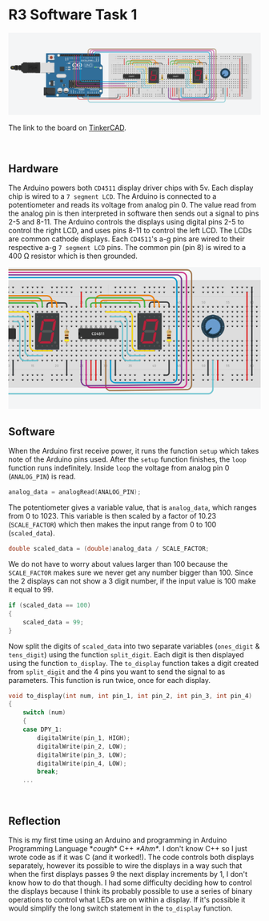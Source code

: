 # R3 Software Task 1
<img src="src/circuit.png"/>

The link to the board on [TinkerCAD](https://www.tinkercad.com/things/ivgo4v7VrjE).

<br>

## Hardware

The Arduino powers both `CD4511` display driver chips with 5v. Each display chip is wired to a `7 segment LCD`. The Arduino is connected to a potentiometer and reads its voltage from analog pin 0. The value read from the analog pin is then interpreted in software then sends out a signal to pins 2-5 and 8-11. The Arduino controls the displays using digital pins 2-5 to control the right LCD, and uses pins 8-11 to control the left LCD. The LCDs are common cathode displays. Each `CD4511`'s a-g pins are wired to their respective a-g `7 segment LCD` pins. The common pin (pin 8) is wired to a 400 Ω resistor which is then grounded. 

<img src="src/demo.gif"/>

<br>

## Software

When the Arduino first receive power, it runs the function `setup` which takes note of the Arduino pins used. After the `setup` function finishes, the `loop` function runs indefinitely. Inside `loop` the voltage from analog pin 0 (`ANALOG_PIN`) is read.
```ino
analog_data = analogRead(ANALOG_PIN);
```
The potentiometer gives a variable value, that is `analog_data`, which ranges from 0 to 1023. This variable is then scaled by a factor of 10.23 (`SCALE_FACTOR`) which then makes the input range from 0 to 100 (`scaled_data`).
```ino
double scaled_data = (double)analog_data / SCALE_FACTOR;
```
We do not have to worry about values larger than 100 because the `SCALE_FACTOR` makes sure we never get any number bigger than 100. Since the 2 displays can not show a 3 digit number, if the input value is 100 make it equal to 99.
```ino
if (scaled_data == 100)
{
    scaled_data = 99;
}
```
Now split the digits of `scaled_data` into two separate variables (`ones_digit` & `tens_digit`) using the function `split_digit`. Each digit is then displayed using the function `to_display`. The `to_display` function takes a digit created from `split_digit` and the 4 pins you want to send the signal to as parameters. This function is run twice, once for each display.
```ino
void to_display(int num, int pin_1, int pin_2, int pin_3, int pin_4)
{
	switch (num)
	{
	case DPY_1:
		digitalWrite(pin_1, HIGH);
		digitalWrite(pin_2, LOW);
		digitalWrite(pin_3, LOW);
		digitalWrite(pin_4, LOW);
		break;
    ...
```

<br>

## Reflection

This is my first time using an Arduino and programming in Arduino Programming Language \**cough*\* C++ *\*Ahm\**. I don't know C++ so I just wrote code as if it was C (and it worked!). The code controls both displays separately, however its possible to wire the displays in a way such that when the first displays passes 9 the next display increments by 1, I don't know how to do that though. I had some difficulty deciding how to control the displays because I think its probably possible to use a series of binary operations to control what LEDs are on within a display. If it's possible it would simplify the long switch statement in the `to_display` function. 